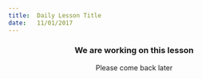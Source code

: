 ```yaml
---
title:  Daily Lesson Title
date:   11/01/2017
---
```


### <center>We are working on this lesson</center>
<center>Please come back later</center>